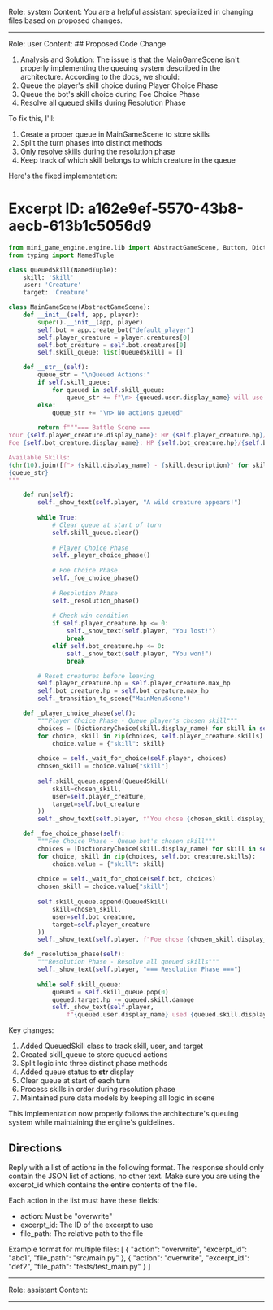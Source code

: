 Role: system
Content: You are a helpful assistant specialized in changing files based on proposed changes.
__________________
Role: user
Content: ## Proposed Code Change
1. Analysis and Solution:
The issue is that the MainGameScene isn't properly implementing the queuing system described in the architecture. According to the docs, we should:
1. Queue the player's skill choice during Player Choice Phase
2. Queue the bot's skill choice during Foe Choice Phase
3. Resolve all queued skills during Resolution Phase

To fix this, I'll:
1. Create a proper queue in MainGameScene to store skills
2. Split the turn phases into distinct methods
3. Only resolve skills during the resolution phase
4. Keep track of which skill belongs to which creature in the queue

Here's the fixed implementation:

# Excerpt ID: a162e9ef-5570-43b8-aecb-613b1c5056d9
```python main_game/scenes/main_game_scene.py
from mini_game_engine.engine.lib import AbstractGameScene, Button, DictionaryChoice
from typing import NamedTuple

class QueuedSkill(NamedTuple):
    skill: 'Skill'
    user: 'Creature'
    target: 'Creature'

class MainGameScene(AbstractGameScene):
    def __init__(self, app, player):
        super().__init__(app, player)
        self.bot = app.create_bot("default_player")
        self.player_creature = player.creatures[0]
        self.bot_creature = self.bot.creatures[0]
        self.skill_queue: list[QueuedSkill] = []

    def __str__(self):
        queue_str = "\nQueued Actions:"
        if self.skill_queue:
            for queued in self.skill_queue:
                queue_str += f"\n> {queued.user.display_name} will use {queued.skill.display_name} on {queued.target.display_name}"
        else:
            queue_str += "\n> No actions queued"
            
        return f"""=== Battle Scene ===
Your {self.player_creature.display_name}: HP {self.player_creature.hp}/{self.player_creature.max_hp}
Foe {self.bot_creature.display_name}: HP {self.bot_creature.hp}/{self.bot_creature.max_hp}

Available Skills:
{chr(10).join([f"> {skill.display_name} - {skill.description}" for skill in self.player_creature.skills])}
{queue_str}
"""

    def run(self):
        self._show_text(self.player, "A wild creature appears!")
        
        while True:
            # Clear queue at start of turn
            self.skill_queue.clear()
            
            # Player Choice Phase
            self._player_choice_phase()
            
            # Foe Choice Phase
            self._foe_choice_phase()
            
            # Resolution Phase
            self._resolution_phase()
            
            # Check win condition
            if self.player_creature.hp <= 0:
                self._show_text(self.player, "You lost!")
                break
            elif self.bot_creature.hp <= 0:
                self._show_text(self.player, "You won!")
                break

        # Reset creatures before leaving
        self.player_creature.hp = self.player_creature.max_hp
        self.bot_creature.hp = self.bot_creature.max_hp
        self._transition_to_scene("MainMenuScene")

    def _player_choice_phase(self):
        """Player Choice Phase - Queue player's chosen skill"""
        choices = [DictionaryChoice(skill.display_name) for skill in self.player_creature.skills]
        for choice, skill in zip(choices, self.player_creature.skills):
            choice.value = {"skill": skill}
        
        choice = self._wait_for_choice(self.player, choices)
        chosen_skill = choice.value["skill"]
        
        self.skill_queue.append(QueuedSkill(
            skill=chosen_skill,
            user=self.player_creature,
            target=self.bot_creature
        ))
        self._show_text(self.player, f"You chose {chosen_skill.display_name}!")

    def _foe_choice_phase(self):
        """Foe Choice Phase - Queue bot's chosen skill"""
        choices = [DictionaryChoice(skill.display_name) for skill in self.bot_creature.skills]
        for choice, skill in zip(choices, self.bot_creature.skills):
            choice.value = {"skill": skill}
        
        choice = self._wait_for_choice(self.bot, choices)
        chosen_skill = choice.value["skill"]
        
        self.skill_queue.append(QueuedSkill(
            skill=chosen_skill,
            user=self.bot_creature,
            target=self.player_creature
        ))
        self._show_text(self.player, f"Foe chose {chosen_skill.display_name}!")

    def _resolution_phase(self):
        """Resolution Phase - Resolve all queued skills"""
        self._show_text(self.player, "=== Resolution Phase ===")
        
        while self.skill_queue:
            queued = self.skill_queue.pop(0)
            queued.target.hp -= queued.skill.damage
            self._show_text(self.player, 
                f"{queued.user.display_name} used {queued.skill.display_name} on {queued.target.display_name}!")
```

Key changes:
1. Added QueuedSkill class to track skill, user, and target
2. Created skill_queue to store queued actions
3. Split logic into three distinct phase methods
4. Added queue status to __str__ display
5. Clear queue at start of each turn
6. Process skills in order during resolution phase
7. Maintained pure data models by keeping all logic in scene

This implementation now properly follows the architecture's queuing system while maintaining the engine's guidelines.

## Directions
Reply with a list of actions in the following format. The response should only contain the JSON list of actions, no other text.
Make sure you are using the excerpt_id which contains the entire contents of the file.

Each action in the list must have these fields:
- action: Must be "overwrite"
- excerpt_id: The ID of the excerpt to use
- file_path: The relative path to the file

Example format for multiple files:
[
    {
        "action": "overwrite",
        "excerpt_id": "abc1",
        "file_path": "src/main.py"
    },
    {
        "action": "overwrite",
        "excerpt_id": "def2",
        "file_path": "tests/test_main.py"
    }
]
__________________
Role: assistant
Content: 
__________________
